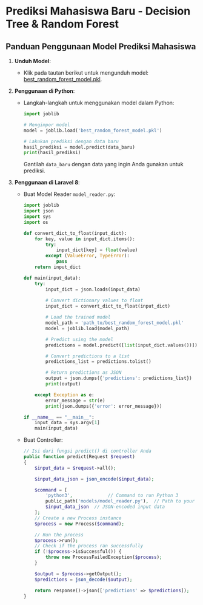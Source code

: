 # Prediksi Mahasiswa Baru - Decision Tree & Random Forest
## Panduan Penggunaan Model Prediksi Mahasiswa

1. **Unduh Model**:
   - Klik pada tautan berikut untuk mengunduh model: [best_random_forest_model.pkl](link_ke_file_model).

2. **Penggunaan di Python**:
   - Langkah-langkah untuk menggunakan model dalam Python:
   
     ```python
     import joblib

     # Mengimpor model
     model = joblib.load('best_random_forest_model.pkl')

     # Lakukan prediksi dengan data baru
     hasil_prediksi = model.predict(data_baru)
     print(hasil_prediksi)
     ```
     
     Gantilah `data_baru` dengan data yang ingin Anda gunakan untuk prediksi.

3. **Penggunaan di Laravel 8**:
   - Buat Model Reader `model_reader.py`:
   
     ```python
     import joblib
     import json
     import sys
     import os

     def convert_dict_to_float(input_dict):
         for key, value in input_dict.items():
             try:
                 input_dict[key] = float(value)
             except (ValueError, TypeError):
                 pass
         return input_dict

     def main(input_data):
         try:
             input_dict = json.loads(input_data)
            
             # Convert dictionary values to float
             input_dict = convert_dict_to_float(input_dict)

             # Load the trained model
             model_path = 'path_to/best_random_forest_model.pkl'
             model = joblib.load(model_path)

             # Predict using the model
             predictions = model.predict([list(input_dict.values())])

             # Convert predictions to a list
             predictions_list = predictions.tolist()

             # Return predictions as JSON
             output = json.dumps({'predictions': predictions_list})
             print(output)

         except Exception as e:
             error_message = str(e)
             print(json.dumps({'error': error_message}))

     if __name__ == "__main__":
         input_data = sys.argv[1]
         main(input_data)
     ```
   
   - Buat Controller:
   
     ```php
     // Isi dari fungsi predict() di controller Anda
     public function predict(Request $request)
     {
         $input_data = $request->all();

         $input_data_json = json_encode($input_data);

         $command = [
             'python3',             // Command to run Python 3
             public_path('models/model_reader.py'),  // Path to your Python script
             $input_data_json  // JSON-encoded input data
         ];
         // Create a new Process instance
         $process = new Process($command);

         // Run the process
         $process->run();
         // Check if the process ran successfully
         if (!$process->isSuccessful()) {
             throw new ProcessFailedException($process);
         }

         $output = $process->getOutput();
         $predictions = json_decode($output);

         return response()->json(['predictions' => $predictions]);
     }
     ```
